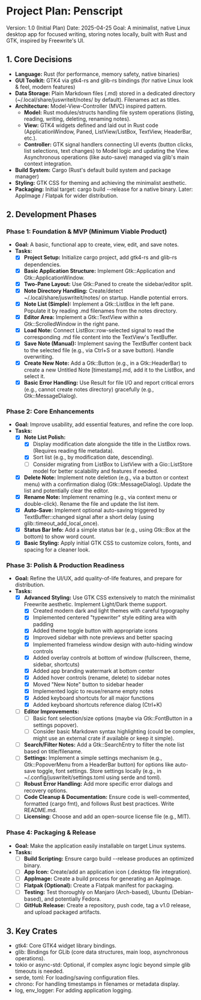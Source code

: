 # **Project Plan: Penscript**

Version: 1.0 (Initial Plan)
Date: 2025-04-25
Goal: A minimalist, native Linux desktop app for focused writing, storing notes locally, built with Rust and GTK, inspired by Freewrite's UI.

## **1\. Core Decisions**

* **Language:** Rust (for performance, memory safety, native binaries)
* **GUI Toolkit:** GTK4 via gtk4-rs and glib-rs bindings (for native Linux look & feel, modern features)
* **Data Storage:** Plain Markdown files (.md) stored in a dedicated directory (\~/.local/share/juswriteit/notes/ by default). Filenames act as titles.
* **Architecture:** Model-View-Controller (MVC) inspired pattern.
  * **Model:** Rust modules/structs handling file system operations (listing, reading, writing, deleting, renaming notes).
  * **View:** GTK4 widgets defined and laid out in Rust code (ApplicationWindow, Paned, ListView/ListBox, TextView, HeaderBar, etc.).
  * **Controller:** GTK signal handlers connecting UI events (button clicks, list selections, text changes) to Model logic and updating the View. Asynchronous operations (like auto-save) managed via glib's main context integration.
* **Build System:** Cargo (Rust's default build system and package manager)
* **Styling:** GTK CSS for theming and achieving the minimalist aesthetic.
* **Packaging:** Initial target: cargo build \--release for a native binary. Later: AppImage / Flatpak for wider distribution.

## **2\. Development Phases**

### **Phase 1: Foundation & MVP (Minimum Viable Product)**

* **Goal:** A basic, functional app to create, view, edit, and save notes.
* **Tasks:**
  - [x] **Project Setup:** Initialize cargo project, add gtk4-rs and glib-rs dependencies.
  - [x] **Basic Application Structure:** Implement Gtk::Application and Gtk::ApplicationWindow.
  - [x] **Two-Pane Layout:** Use Gtk::Paned to create the sidebar/editor split.
  - [x] **Note Directory Handling:** Create/detect \~/.local/share/juswriteit/notes/ on startup. Handle potential errors.
  - [x] **Note List (Simple):** Implement a Gtk::ListBox in the left pane. Populate it by reading .md filenames from the notes directory.
  - [x] **Editor Area:** Implement a Gtk::TextView within a Gtk::ScrolledWindow in the right pane.
  - [x] **Load Note:** Connect ListBox::row-selected signal to read the corresponding .md file content into the TextView's TextBuffer.
  - [x] **Save Note (Manual):** Implement saving the TextBuffer content back to the selected file (e.g., via Ctrl+S or a save button). Handle overwriting.
  - [x] **Create New Note:** Add a Gtk::Button (e.g., in a Gtk::HeaderBar) to create a new Untitled Note \[timestamp\].md, add it to the ListBox, and select it.
  - [x] **Basic Error Handling:** Use Result for file I/O and report critical errors (e.g., cannot create notes directory) gracefully (e.g., Gtk::MessageDialog).

### **Phase 2: Core Enhancements**

* **Goal:** Improve usability, add essential features, and refine the core loop.
* **Tasks:**
  - [x] **Note List Polish:**
     * [x] Display modification date alongside the title in the ListBox rows. (Requires reading file metadata).
     * [x] Sort list (e.g., by modification date, descending).
     * [ ] Consider migrating from ListBox to ListView with a Gio::ListStore model for better scalability and features if needed.
  - [x] **Delete Note:** Implement note deletion (e.g., via a button or context menu) with a confirmation dialog (Gtk::MessageDialog). Update the list and potentially clear the editor.
  - [x] **Rename Note:** Implement renaming (e.g., via context menu or double-click). Rename the file and update the list item.
  - [x] **Auto-Save:** Implement optional auto-saving triggered by TextBuffer::changed signal after a short delay (using glib::timeout\_add\_local\_once).
  - [x] **Status Bar Info:** Add a simple status bar (e.g., using Gtk::Box at the bottom) to show word count.
  - [x] **Basic Styling:** Apply initial GTK CSS to customize colors, fonts, and spacing for a cleaner look.

### **Phase 3: Polish & Production Readiness**

* **Goal:** Refine the UI/UX, add quality-of-life features, and prepare for distribution.
* **Tasks:**
  - [x] **Advanced Styling:** Use GTK CSS extensively to match the minimalist Freewrite aesthetic. Implement Light/Dark theme support.
     * [x] Created modern dark and light themes with careful typography
     * [x] Implemented centered "typewriter" style editing area with padding
     * [x] Added theme toggle button with appropriate icons
     * [x] Improved sidebar with note previews and better spacing
     * [x] Implemented frameless window design with auto-hiding window controls
     * [x] Added overlay controls at bottom of window (fullscreen, theme, sidebar, shortcuts)
     * [x] Added app branding watermark at bottom center
     * [x] Added hover controls (rename, delete) to sidebar notes
     * [x] Moved "New Note" button to sidebar header
     * [x] Implemented logic to reuse/rename empty notes
     * [x] Added keyboard shortcuts for all major functions
     * [x] Added keyboard shortcuts reference dialog (Ctrl+K)
  - [ ] **Editor Improvements:**
     * [ ] Basic font selection/size options (maybe via Gtk::FontButton in a settings popover).
     * [ ] Consider basic Markdown syntax highlighting (could be complex, might use an external crate if available or keep it simple).
  - [ ] **Search/Filter Notes:** Add a Gtk::SearchEntry to filter the note list based on title/filename.
  - [ ] **Settings:** Implement a simple settings mechanism (e.g., Gtk::PopoverMenu from a HeaderBar button) for options like auto-save toggle, font settings. Store settings locally (e.g., in \~/.config/juswriteit/settings.toml using serde and toml).
  - [ ] **Robust Error Handling:** Add more specific error dialogs and recovery options.
  - [ ] **Code Cleanup & Documentation:** Ensure code is well-commented, formatted (cargo fmt), and follows Rust best practices. Write README.md.
  - [ ] **Licensing:** Choose and add an open-source license file (e.g., MIT).

### **Phase 4: Packaging & Release**

* **Goal:** Make the application easily installable on target Linux systems.
* **Tasks:**
  - [ ] **Build Scripting:** Ensure cargo build \--release produces an optimized binary.
  - [ ] **App Icon:** Create/add an application icon (.desktop file integration).
  - [ ] **AppImage:** Create a build process for generating an AppImage.
  - [ ] **Flatpak (Optional):** Create a Flatpak manifest for packaging.
  - [ ] **Testing:** Test thoroughly on Manjaro (Arch-based), Ubuntu (Debian-based), and potentially Fedora.
  - [ ] **GitHub Release:** Create a repository, push code, tag a v1.0 release, and upload packaged artifacts.

## **3\. Key Crates**

* gtk4: Core GTK4 widget library bindings.
* glib: Bindings for GLib (core data structures, main loop, asynchronous operations).
* tokio or async-std: Optional, if complex async logic beyond simple glib timeouts is needed.
* serde, toml: For loading/saving configuration files.
* chrono: For handling timestamps in filenames or metadata display.
* log, env\_logger: For adding application logging.